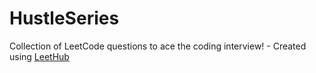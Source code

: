 # HustleSeries
Collection of LeetCode questions to ace the coding interview! - Created using [LeetHub](https://github.com/QasimWani/LeetHub)
